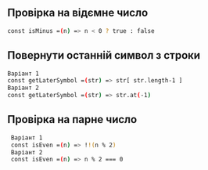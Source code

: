 ## Провірка на відємне число
```sh
const isMinus =(n) => n < 0 ? true : false
```
## Повернути останній символ з строки
```sh
Варіант 1
const getLaterSymbol =(str) => str[ str.length-1 ]
Варіант 2
const getLaterSymbol =(str) => str.at(-1)
```

## Провірка на парне число
```sh
 Варіант 1
 const isEven =(n) => !!(n % 2)
 Варіант 2
 const isEven =(n) => n % 2 === 0
```


